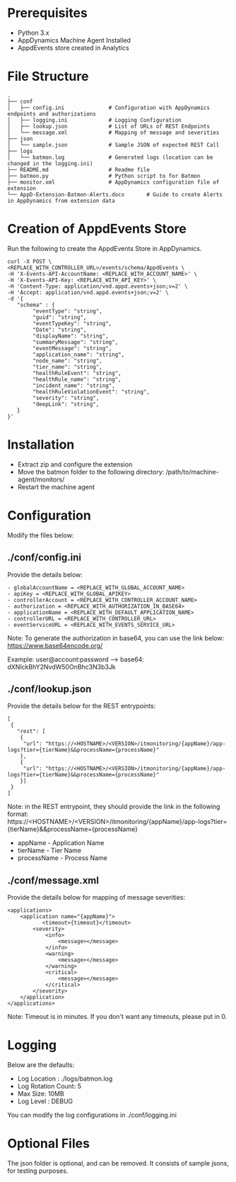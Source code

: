 # Prerequisites

- Python 3.x
- AppDynamics Machine Agent Installed
- AppdEvents store created in Analytics

# File Structure

 	.
    ├── conf                    
    │   ├── config.ini				# Configuration with AppDynamics endpoints and authorizations
    │   ├── logging.ini				# Logging Configuration
    │   ├── lookup.json				# List of URLs of REST Endpoints
    │   └── message.xml				# Mapping of message and severities
	├── json
    │   └── sample.json				# Sample JSON of expected REST Call
    ├── logs
	│	└── batmon.log				# Generated logs (location can be changed in the logging.ini)
    ├── README.md					# Readme file
    ├── batmon.py					# Python script to for Batmon
    ├── monitor.xml					# AppDynamics configuration file of extension
    └── AppD-Extension-Batmon-Alerts.docx		# Guide to create Alerts in AppDynamics from extension data

    

# Creation of AppdEvents Store

Run the following to create the AppdEvents Store in AppDynamics.

```
curl -X POST \
<REPLACE_WITH_CONTROLLER_URL>/events/schema/AppdEvents \
-H 'X-Events-API-AccountName: <REPLACE_WITH_ACCOUNT_NAME>' \
-H 'X-Events-API-Key: <REPLACE_WITH_API_KEY>' \
-H 'Content-Type: application/vnd.appd.events+json;v=2' \
-H 'Accept: application/vnd.appd.events+json;v=2' \
-d '{ 
   "schema" : {
		"eventType": "string",
		"guid": "string",
		"eventTypeKey": "string",
		"Date": "string",
		"displayName": "string",
		"summaryMessage": "string",
		"eventMessage": "string",
		"application_name": "string",
		"node_name": "string",
		"tier_name": "string",
		"healthRuleEvent": "string",
		"healthRule_name": "string",
		"incident_name": "string",
		"healthRuleViolationEvent": "string",
		"severity": "string",
		"deepLink": "string",
   }
}'
```
# Installation

- Extract zip and configure the extension
- Move the batmon folder to the following directory: /path/to/machine-agent/monitors/
- Restart the machine agent

# Configuration

Modify the files below:

## ./conf/config.ini

Provide the details below:

```
- globalAccountName = <REPLACE_WITH_GLOBAL_ACCOUNT_NAME>
- apiKey = <REPLACE_WITH_GLOBAL_APIKEY>
- controllerAccount = <REPLACE_WITH_CONTROLLER_ACCOUNT_NAME>
- authorization = <REPLACE_WITH_AUTHORIZATION_IN_BASE64>
- applicationName = <REPLACE_WITH_DEFAULT_APPLICATION_NAME>
- controllerURL = <REPLACE_WITH_CONTROLLER_URL>
- eventServiceURL = <REPLACE_WITH_EVENTS_SERVICE_URL>
```

Note: To generate the authorization in base64, you can use the link below:  
https://www.base64encode.org/

Example: user@account:password --> base64: dXNlckBhY2NvdW50OnBhc3N3b3Jk

## ./conf/lookup.json

Provide the details below for the REST entrypoints:

```
[
 {
   "rest": [
    {
     "url": "https://<HOSTNAME>/<VERSION>/itmonitoring/{appName}/app-logs?tier={tierName}&&processName={processName}"
	},
	{
     "url": "https://<HOSTNAME>/<VERSION>/itmonitoring/{appName}/app-logs?tier={tierName}&&processName={processName}"
	}]
 }
]
```

Note: in the REST entrypoint, they should provide the link in the following format:  
https://\<HOSTNAME\>/\<VERSION\>/itmonitoring/{appName}/app-logs?tier={tierName}&&processName={processName}

- appName - Application Name
- tierName - Tier Name
- processName - Process Name

## ./conf/message.xml

Provide the details below for mapping of message severities:

```
<applications>
	<application name="{appName}">
           <timeout>{timeout}</timeout>
		<severity>
			<info>
				<message></message>
			</info>
			<warning>
				<message></message>
			</warning>
			<critical>
				<message></message>
			</critical>
		</severity>
	</application>
</applications>
```
Note: Timeout is in minutes.  If you don't want any timeouts, please put in 0.

# Logging

Below are the defaults:

- Log Location : ./logs/batmon.log
- Log Rotation Count: 5
- Max Size: 10MB
- Log Level : DEBUG

You can modify the log configurations in ./conf/logging.ini

# Optional Files

The json folder is optional, and can be removed.  It consists of sample jsons, for testing purposes.
